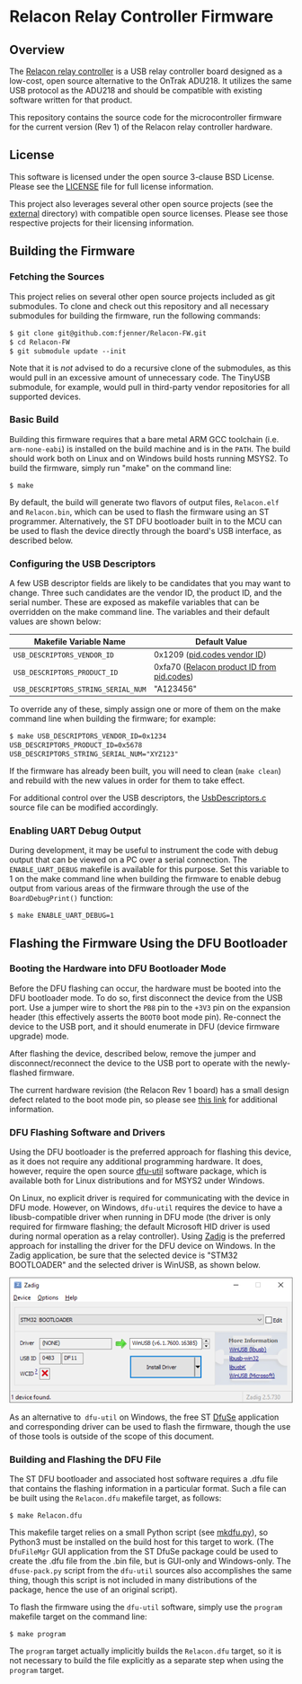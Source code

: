 # Relacon Relay Controller Firmware

## Overview

The [Relacon relay controller](https://github.com/fjenner/Relacon-HW) is a USB relay controller board designed as a low-cost, open source alternative to the OnTrak ADU218. It utilizes the same USB protocol as the ADU218 and should be compatible with existing software written for that product.

This repository contains the source code for the microcontroller firmware for the current version (Rev 1) of the Relacon relay controller hardware.

## License

This software is licensed under the open source 3-clause BSD License. Please see the [LICENSE](LICENSE) file for full license information.

This project also leverages several other open source projects (see the [external](external) directory) with compatible open source licenses. Please see those respective projects for their licensing information.

## Building the Firmware

### Fetching the Sources

This project relies on several other open source projects included as git submodules. To clone and check out this repository and all necessary submodules for building the firmware, run the following commands:

```console
$ git clone git@github.com:fjenner/Relacon-FW.git
$ cd Relacon-FW
$ git submodule update --init
```

Note that it is _not_ advised to do a recursive clone of the submodules, as this would pull in an excessive amount of unnecessary code. The TinyUSB submodule, for example, would pull in third-party vendor repositories for all supported devices.

### Basic Build

Building this firmware requires that a bare metal ARM GCC toolchain (i.e. `arm-none-eabi`) is installed on the build machine and is in the `PATH`. The build should work both on Linux and on Windows build hosts running MSYS2. To build the firmware, simply run "make" on the command line:

```console
$ make
```

By default, the build will generate two flavors of output files, `Relacon.elf` and `Relacon.bin`, which can be used to flash the firmware using an ST programmer. Alternatively, the ST DFU bootloader built in to the MCU can be used to flash the device directly through the board's USB interface, as described below.

### Configuring the USB Descriptors

A few USB descriptor fields are likely to be candidates that you may want to change. Three such candidates are the vendor ID, the product ID, and the serial number. These are exposed as makefile variables that can be overridden on the make command line. The variables and their default values are shown below:

Makefile Variable Name | Default Value
-----------------------|--------------
`USB_DESCRIPTORS_VENDOR_ID` | 0x1209 ([pid.codes vendor ID](https://pid.codes/1209/))
`USB_DESCRIPTORS_PRODUCT_ID` | 0xfa70 ([Relacon product ID from pid.codes](https://pid.codes/1209/FA70/))
`USB_DESCRIPTORS_STRING_SERIAL_NUM` | "A123456"

To override any of these, simply assign one or more of them on the make command line when building the firmware; for example:

```console
$ make USB_DESCRIPTORS_VENDOR_ID=0x1234 USB_DESCRIPTORS_PRODUCT_ID=0x5678 USB_DESCRIPTORS_STRING_SERIAL_NUM="XYZ123"
```

If the firmware has already been built, you will need to clean (`make clean`) and rebuild with the new values in order for them to take effect.

For additional control over the USB descriptors, the [UsbDescriptors.c](src/UsbDescriptors.c) source file can be modified accordingly.

### Enabling UART Debug Output

During development, it may be useful to instrument the code with debug output that can be viewed on a PC over a serial connection. The `ENABLE_UART_DEBUG` makefile is available for this purpose. Set this variable to 1 on the make command line when building the firmware to enable debug output from various areas of the firmware through the use of the `BoardDebugPrint()` function:

```console
$ make ENABLE_UART_DEBUG=1
```
## Flashing the Firmware Using the DFU Bootloader


### Booting the Hardware into DFU Bootloader Mode

Before the DFU flashing can occur, the hardware must be booted into the DFU bootloader mode. To do so, first disconnect the device from the USB port. Use a jumper wire to short the `PB8` pin to the `+3V3` pin on the expansion header (this effectively asserts the `BOOT0` boot mode pin). Re-connect the device to the USB port, and it should enumerate in DFU (device firmware upgrade) mode.

After flashing the device, described below, remove the jumper and disconnect/reconnect the device to the USB port to operate with the newly-flashed firmware.

The current hardware revision (the Relacon Rev 1 board) has a small design defect related to the boot mode pin, so please see [this link](https://github.com/fjenner/Relacon-HW#boot0-pin-is-floating) for additional information.

### DFU Flashing Software and Drivers

Using the DFU bootloader is the preferred approach for flashing this device, as it does not require any additional programming hardware. It does, however, require the open source [dfu-util](http://dfu-util.sourceforge.net/) software package, which is available both for Linux distributions and for MSYS2 under Windows.

On Linux, no explicit driver is required for communicating with the device in DFU mode. However, on Windows, `dfu-util` requires the device to have a libusb-compatible driver when running in DFU mode (the driver is only required for firmware flashing; the default Microsoft HID driver is used during normal operation as a relay controller). Using [Zadig](https://zadig.akeo.ie/) is the preferred approach for installing the driver for the DFU device on Windows. In the Zadig application, be sure that the selected device is "STM32 BOOTLOADER" and the selected driver is WinUSB, as shown below.

![Zadig DFU driver installation](doc/images/Zadig.png)

As an alternative to` dfu-util` on Windows, the free ST [DfuSe](https://www.st.com/en/development-tools/stsw-stm32080.html) application and corresponding driver can be used to flash the firmware, though the use of those tools is outside of the scope of this document.

### Building and Flashing the DFU File

The ST DFU bootloader and associated host software requires a .dfu file that contains the flashing information in a particular format. Such a file can be built using the `Relacon.dfu` makefile target, as follows:

```console
$ make Relacon.dfu
```

This makefile target relies on a small Python script (see [mkdfu.py](tools/mkdfu.py)), so Python3 must be installed on the build host for this target to work. (The `DfuFileMgr` GUI application from the ST DfuSe package could be used to create the .dfu file from the .bin file, but is GUI-only and Windows-only. The `dfuse-pack.py` script from the `dfu-util` sources also accomplishes the same thing, though this script is not included in many distributions of the package, hence the use of an original script).

To flash the firmware using the `dfu-util` software, simply use the `program` makefile target on the command line:

```console
$ make program
```

The `program` target actually implicitly builds the `Relacon.dfu` target, so it is not necessary to build the file explicitly as a separate step when using the `program` target.

